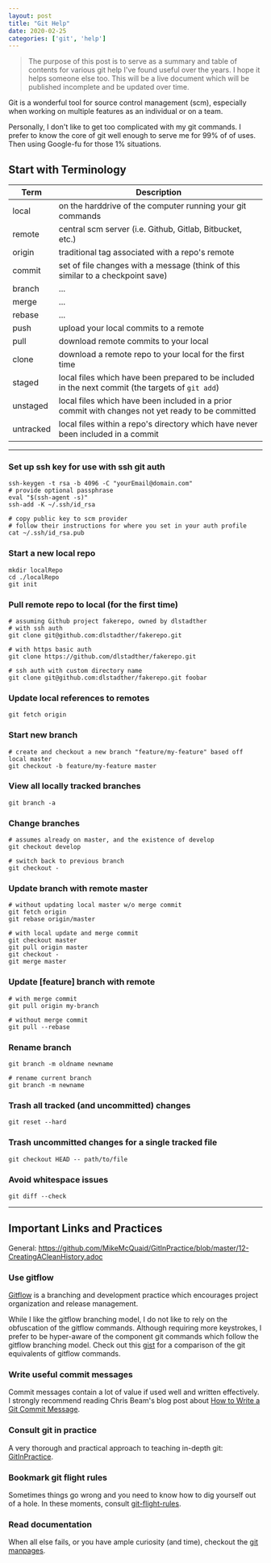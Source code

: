 ```yaml
---
layout: post
title: "Git Help"
date: 2020-02-25
categories: ['git', 'help']
---
```


> The purpose of this post is to serve as a summary and table of contents for various git help I've found useful over the years. I hope it helps someone else too.
> This will be a live document which will be published incomplete and be updated over time.

Git is a wonderful tool for source control management (scm), especially when working on multiple features as an individual or on a team.

Personally, I don't like to get too complicated with my git commands. I prefer to know the core of git well enough to serve me for 99% of of uses. Then using Google-fu for those 1% situations.

## Start with Terminology

| Term | Description |
|------|-------------|
| local | on the harddrive of the computer running your git commands |
| remote | central scm server (i.e. Github, Gitlab, Bitbucket, etc.) |
| origin | traditional tag associated with a repo's remote |
| commit | set of file changes with a message (think of this similar to a checkpoint save) |
| branch | ... |
| merge | ... |
| rebase | ... |
| push | upload your local commits to a remote |
| pull | download remote commits to your local |
| clone | download a remote repo to your local for the first time |
| staged | local files which have been prepared to be included in the next commit (the targets of `git add`) |
| unstaged | local files which have been included in a prior commit with changes not yet ready to be committed |
| untracked | local files within a repo's directory which have never been included in a commit |

---

### Set up ssh key for use with ssh git auth
```shell
ssh-keygen -t rsa -b 4096 -C "yourEmail@domain.com"
# provide optional passphrase
eval "$(ssh-agent -s)"
ssh-add -K ~/.ssh/id_rsa

# copy public key to scm provider
# follow their instructions for where you set in your auth profile
cat ~/.ssh/id_rsa.pub
```

### Start a new local repo
```shell
mkdir localRepo
cd ./localRepo
git init
```

### Pull remote repo to local (for the first time)
```shell
# assuming Github project fakerepo, owned by dlstadther
# with ssh auth
git clone git@github.com:dlstadther/fakerepo.git

# with https basic auth
git clone https://github.com/dlstadther/fakerepo.git

# ssh auth with custom directory name
git clone git@github.com:dlstadther/fakerepo.git foobar
```

### Update local references to remotes
```shell
git fetch origin
```

### Start new branch
```shell
# create and checkout a new branch "feature/my-feature" based off local master
git checkout -b feature/my-feature master
```

### View all locally tracked branches
```shell
git branch -a
```

### Change branches
```shell
# assumes already on master, and the existence of develop
git checkout develop

# switch back to previous branch
git checkout -
```

### Update branch with remote master
```shell
# without updating local master w/o merge commit
git fetch origin
git rebase origin/master

# with local update and merge commit
git checkout master
git pull origin master
git checkout -
git merge master
```

### Update [feature] branch with remote
```shell
# with merge commit
git pull origin my-branch

# without merge commit
git pull --rebase
```

### Rename branch
```shell
git branch -m oldname newname

# rename current branch
git branch -m newname
```

### Trash all tracked (and uncommitted) changes
```shell
git reset --hard
```

### Trash uncommitted changes for a single tracked file
```shell
git checkout HEAD -- path/to/file
```

### Avoid whitespace issues
```shell
git diff --check
```

---

## Important Links and Practices

General: https://github.com/MikeMcQuaid/GitInPractice/blob/master/12-CreatingACleanHistory.adoc

### Use gitflow
[Gitflow](https://nvie.com/posts/a-successful-git-branching-model/) is a branching and development practice which encourages project organization and release management.

While I like the gitflow branching model, I do not like to rely on the obfuscation of the gitflow commands. Although requiring more keystrokes, I prefer to be hyper-aware of the component git commands which follow the gitflow branching model. Check out this [gist](https://gist.github.com/dlstadther/5968c732584074ff351a5794917ff3fb) for a comparison of the git equivalents of gitflow commands.

### Write useful commit messages
Commit messages contain a lot of value if used well and written effectively. I strongly recommend reading Chris Beam's blog post about [How to Write a Git Commit Message](https://chris.beams.io/posts/git-commit/).

### Consult git in practice
A very thorough and practical approach to teaching in-depth git: [GitInPractice](https://github.com/MikeMcQuaid/GitInPractice).

### Bookmark git flight rules
Sometimes things go wrong and you need to know how to dig yourself out of a hole. In these moments, consult [git-flight-rules](https://github.com/k88hudson/git-flight-rules).

### Read documentation
When all else fails, or you have ample curiosity (and time), checkout the [git manpages](https://git-scm.com/docs).
